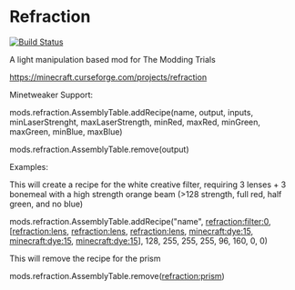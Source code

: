 # Refraction

[![Build Status](https://travis-ci.org/TeamWizardry/TMT-Refraction.svg?branch=master)](https://travis-ci.org/TeamWizardry/TMT-Refraction)

A light manipulation based mod for The Modding Trials

https://minecraft.curseforge.com/projects/refraction

Minetweaker Support:

mods.refraction.AssemblyTable.addRecipe(name, output, inputs, minLaserStrenght, maxLaserStrength, minRed, maxRed, minGreen, maxGreen, minBlue, maxBlue)

mods.refraction.AssemblyTable.remove(output)

Examples:

This will create a recipe for the white creative filter, requiring 3 lenses + 3 bonemeal with a high strength orange beam (>128 strength, full red, half green, and no blue)

mods.refraction.AssemblyTable.addRecipe("name", <refraction:filter:0>, [<refraction:lens>, <refraction:lens>, <refraction:lens>, <minecraft:dye:15>, <minecraft:dye:15>, <minecraft:dye:15>], 128, 255, 255, 255, 96, 160, 0, 0)

This will remove the recipe for the prism

mods.refraction.AssemblyTable.remove(<refraction:prism>)
